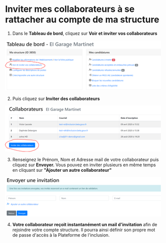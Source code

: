 # Inviter mes collaborateurs à se rattacher au compte de ma structure

1. Dans le **Tableau de bord**, cliquez sur **Voir et inviter vos collaborateurs**

![](../.gitbook/assets/image%20%284%29.png)

2. Puis cliquez sur **Inviter des collaborateurs**

![](../.gitbook/assets/image%20%286%29.png)

3. Renseignez le Prénom, Nom et Adresse mail de votre collaborateur puis cliquez sur **Envoyer.** Vous pouvez en inviter plusieurs en même temps en cliquant sur **"Ajouter un autre collaborateur"**

![](../.gitbook/assets/image%20%285%29.png)

4. **Votre collaborateur reçoit instantanément un mail d'invitation** afin de rejoindre votre compte structure. Il pourra ainsi définir son propre mot de passe d'accès à la Plateforme de l'inclusion. 


